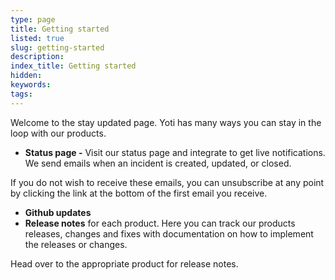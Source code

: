 ```yaml
---
type: page
title: Getting started
listed: true
slug: getting-started
description: 
index_title: Getting started
hidden: 
keywords: 
tags: 
---
```


Welcome to the stay updated page.  Yoti has many ways you can stay in the loop with our products.

- **Status page -** Visit our status page and integrate to get live notifications. We send emails when an incident is created,
updated, or closed.

If you do not wish to receive these emails, you can unsubscribe at any point by clicking the link at the bottom of the first email you receive.

- **Github updates**
- **Release notes** for each product. Here you can track our products releases, changes and fixes with documentation on how to implement the releases or changes.

Head over to the appropriate product for release notes.